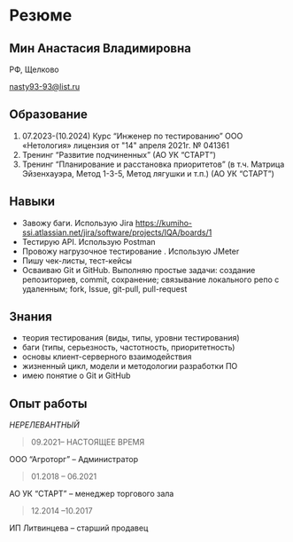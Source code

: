 # Резюме

## Мин Анастасия Владимировна

РФ, Щелково 

nasty93-93@list.ru

## Образование

1. 07.2023-(10.2024)  Курс “Инженер по тестированию” ООО «Нетология» лицензия от "14" апреля 2021г. № 041361
2. Тренинг “Развитие подчиненных” (АО УК “СТАРТ”)
3. Тренинг “Планирование и расстановка приоритетов” (в т.ч. Матрица Эйзенхауэра, Метод 1-3-5, Метод лягушки и т.п.) (АО УК “СТАРТ”)

## Навыки

*  Завожу баги. Использую Jira https://kumiho-ssi.atlassian.net/jira/software/projects/IQA/boards/1 
*  Тестирую API. Использую Postman
*  Провожу нагрузочное тестирование . Использую JMeter
*  Пишу чек-листы, тест-кейсы
*  Осваиваю Git и GitHub. Выполняю простые задачи: создание репозиториев, commit, сохранение; связывание локального репо с удаленным; fork, Issue, git-pull, pull-request

## Знания

*  теория тестирования (виды, типы, уровни тестирования)
*  баги (типы, серьезность, частотность, приоритетность)
*  основы клиент-серверного взаимодействия
*  жизненный цикл, модели и методологии  разработки ПО
*  имею понятие о Git и GitHub

## Опыт работы
_НЕРЕЛЕВАНТНЫЙ_

> 09.2021– НАСТОЯЩЕЕ ВРЕМЯ

ООО “Агроторг” – Администратор

> 01.2018 – 06.2021

АО УК “СТАРТ”  – менеджер торгового зала

> 12.2014 –10.2017

ИП Литвинцева – старший продавец